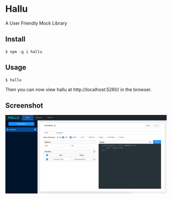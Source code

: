 # Hallu

A User Friendly Mock Library

## Install

~~~
$ npm -g i hallu
~~~

## Usage

~~~
$ hallu
~~~

Then you can now view hallu at http://localhost:5260/ in the browser.

## Screenshot

![mock](docs/mock.jpg)
